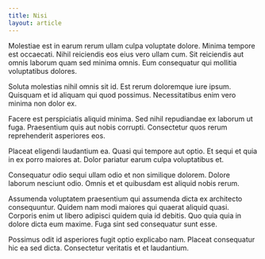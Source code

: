 ```yaml
---
title: Nisi
layout: article
---
```

Molestiae est in earum rerum ullam culpa voluptate dolore. Minima tempore est occaecati. Nihil reiciendis eos eius vero ullam cum. Sit reiciendis aut omnis laborum quam sed minima omnis. Eum consequatur qui mollitia voluptatibus dolores.

Soluta molestias nihil omnis sit id. Est rerum doloremque iure ipsum. Quisquam et id aliquam qui quod possimus. Necessitatibus enim vero minima non dolor ex.

Facere est perspiciatis aliquid minima. Sed nihil repudiandae ex laborum ut fuga. Praesentium quis aut nobis corrupti. Consectetur quos rerum reprehenderit asperiores eos.

Placeat eligendi laudantium ea. Quasi qui tempore aut optio. Et sequi et quia in ex porro maiores at. Dolor pariatur earum culpa voluptatibus et.

Consequatur odio sequi ullam odio et non similique dolorem. Dolore laborum nesciunt odio. Omnis et et quibusdam est aliquid nobis rerum.

Assumenda voluptatem praesentium qui assumenda dicta ex architecto consequuntur. Quidem nam modi maiores qui quaerat aliquid quasi. Corporis enim ut libero adipisci quidem quia id debitis. Quo quia quia in dolore dicta eum maxime. Fuga sint sed consequatur sunt esse.

Possimus odit id asperiores fugit optio explicabo nam. Placeat consequatur hic ea sed dicta. Consectetur veritatis et et laudantium.
